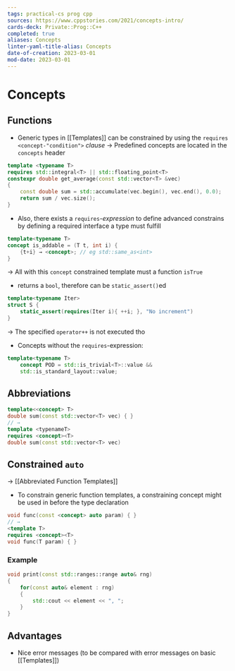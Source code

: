 ```yaml
---
tags: practical-cs prog cpp
sources: https://www.cppstories.com/2021/concepts-intro/
cards-deck: Private::Prog::C++
completed: true
aliases: Concepts
linter-yaml-title-alias: Concepts
date-of-creation: 2023-03-01
mod-date: 2023-03-01
---
```


# Concepts

## Functions
- Generic types in [[Templates]] can be constrained by using the `requires <concept-"condition">` *clause*
	→ Predefined concepts are located in the `concepts` header
```cpp
template <typename T>
requires std::integral<T> || std::floating_point<T>
constexpr double get_average(const std::vector<T> &vec)
{
	const double sum = std::accumulate(vec.begin(), vec.end(), 0.0);        
    return sum / vec.size();
}
```
- Also, there exists a `requires`-*expression* to define advanced constrains by defining a required interface a type must fulfill
```cpp
template<typename T>
concept is_addable = (T t, int i) {
	{t+i} → <concept>; // eg std::same_as<int>
}
```
→ All with this `concept` constrained template must a function `isTrue`
- returns a `bool`, therefore can be `static_assert()`ed
```cpp
template<typename Iter>
struct S {
	static_assert(requires(Iter i){ ++i; }, "No increment")
}
```
→ The specified `operator++` is not executed tho
- Concepts without the `requires`-expression:
```cpp
template<typename T>
	concept POD = std::is_trivial<T>::value &&
	std::is_standard_layout::value;
```

## Abbreviations
```cpp
template<<concept> T>
double sum(const std::vector<T> vec) { }
// →
template <typenameT>
requires <concept><T>
double sum(const std::vector<T> vec)
```

## Constrained `auto`
→ [[Abbreviated Function Templates]]
- To constrain generic function templates, a constraining concept might be used in before the type declaration
```cpp
void func(const <concept> auto param) { }
// → 
<template T>
requires <concept><T>
void func(T param) { }
```

### Example
```cpp
void print(const std::ranges::range auto& rng)
{
	for(const auto& element : rng)
	{
		std::cout << element << ", ";
	}
}
```

## Advantages
- Nice error messages (to be compared with error messages on basic [[Templates]])
